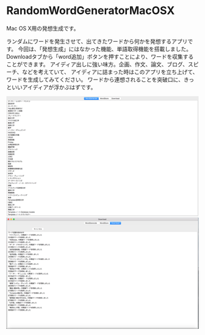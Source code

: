 # RandomWordGeneratorMacOSX
Mac OS X用の発想生成です。

ランダムにワードを発生させて、出てきたワードから何かを発想するアプリです。
今回は、「発想生成」にはなかった機能、単語取得機能を搭載しました。
Downloadタブから「word追加」ボタンを押すことにより、ワードを収集することができます。
アイディア出しに強い味方。企画、作文、論文、ブログ、スピーチ、などを考えていて、
アイディアに詰まった時はこのアプリを立ち上げて、ワードを生成してみてください。
ワードから連想されることを突破口に、きっといいアイディアが浮かぶはずです。

![ワード生成](https://github.com/daisukeokaoss/RandomWordGeneratorMacOSX/blob/master/Screen1.png)
![ワード収集](https://github.com/daisukeokaoss/RandomWordGeneratorMacOSX/blob/master/Screen2.png)
